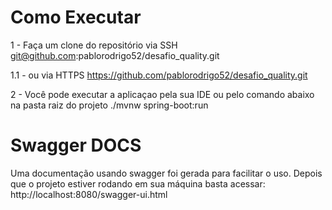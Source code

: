 # Como Executar
1 - Faça um clone do repositório via SSH
    git@github.com:pablorodrigo52/desafio_quality.git 

1.1 - ou via HTTPS
    https://github.com/pablorodrigo52/desafio_quality.git


2 - Você pode executar a aplicaçao pela sua IDE ou pelo comando abaixo na pasta raiz do projeto
    ./mvnw spring-boot:run

# Swagger DOCS
Uma documentação usando swagger foi gerada para facilitar o uso. Depois que o projeto estiver rodando em sua máquina basta acessar:
    http://localhost:8080/swagger-ui.html

